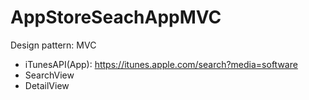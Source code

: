 # AppStoreSeachAppMVC

Design pattern: MVC

- iTunesAPI(App): https://itunes.apple.com/search?media=software
- SearchView
- DetailView
